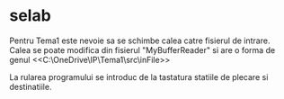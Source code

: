 # selab

Pentru Tema1 este nevoie sa se schimbe calea catre fisierul de intrare.
Calea se poate modifica din fisierul "MyBufferReader" si are o forma de genul
<<C:\\OneDrive\\IP\\Tema1\\src\\inFile>>

La rularea programului se introduc de la tastatura statiile de plecare si destinatiile.
